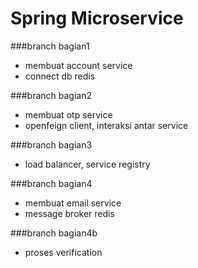 # Spring Microservice

###branch bagian1
- membuat account service
- connect db redis

###branch bagian2
- membuat otp service
- openfeign client, interaksi antar service 

###branch bagian3
- load balancer, service registry

###branch bagian4
- membuat email service
- message broker redis

###branch bagian4b
- proses verification
